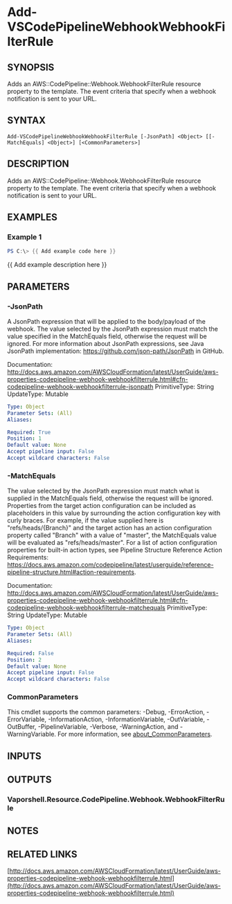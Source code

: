 # Add-VSCodePipelineWebhookWebhookFilterRule

## SYNOPSIS
Adds an AWS::CodePipeline::Webhook.WebhookFilterRule resource property to the template.
The event criteria that specify when a webhook notification is sent to your URL.

## SYNTAX

```
Add-VSCodePipelineWebhookWebhookFilterRule [-JsonPath] <Object> [[-MatchEquals] <Object>] [<CommonParameters>]
```

## DESCRIPTION
Adds an AWS::CodePipeline::Webhook.WebhookFilterRule resource property to the template.
The event criteria that specify when a webhook notification is sent to your URL.

## EXAMPLES

### Example 1
```powershell
PS C:\> {{ Add example code here }}
```

{{ Add example description here }}

## PARAMETERS

### -JsonPath
A JsonPath expression that will be applied to the body/payload of the webhook.
The value selected by the JsonPath expression must match the value specified in the MatchEquals field, otherwise the request will be ignored.
For more information about JsonPath expressions, see Java JsonPath implementation: https://github.com/json-path/JsonPath in GitHub.

Documentation: http://docs.aws.amazon.com/AWSCloudFormation/latest/UserGuide/aws-properties-codepipeline-webhook-webhookfilterrule.html#cfn-codepipeline-webhook-webhookfilterrule-jsonpath
PrimitiveType: String
UpdateType: Mutable

```yaml
Type: Object
Parameter Sets: (All)
Aliases:

Required: True
Position: 1
Default value: None
Accept pipeline input: False
Accept wildcard characters: False
```

### -MatchEquals
The value selected by the JsonPath expression must match what is supplied in the MatchEquals field, otherwise the request will be ignored.
Properties from the target action configuration can be included as placeholders in this value by surrounding the action configuration key with curly braces.
For example, if the value supplied here is "refs/heads/{Branch}" and the target action has an action configuration property called "Branch" with a value of "master", the MatchEquals value will be evaluated as "refs/heads/master".
For a list of action configuration properties for built-in action types, see Pipeline Structure Reference Action Requirements: https://docs.aws.amazon.com/codepipeline/latest/userguide/reference-pipeline-structure.html#action-requirements.

Documentation: http://docs.aws.amazon.com/AWSCloudFormation/latest/UserGuide/aws-properties-codepipeline-webhook-webhookfilterrule.html#cfn-codepipeline-webhook-webhookfilterrule-matchequals
PrimitiveType: String
UpdateType: Mutable

```yaml
Type: Object
Parameter Sets: (All)
Aliases:

Required: False
Position: 2
Default value: None
Accept pipeline input: False
Accept wildcard characters: False
```

### CommonParameters
This cmdlet supports the common parameters: -Debug, -ErrorAction, -ErrorVariable, -InformationAction, -InformationVariable, -OutVariable, -OutBuffer, -PipelineVariable, -Verbose, -WarningAction, and -WarningVariable. For more information, see [about_CommonParameters](http://go.microsoft.com/fwlink/?LinkID=113216).

## INPUTS

## OUTPUTS

### Vaporshell.Resource.CodePipeline.Webhook.WebhookFilterRule
## NOTES

## RELATED LINKS

[http://docs.aws.amazon.com/AWSCloudFormation/latest/UserGuide/aws-properties-codepipeline-webhook-webhookfilterrule.html](http://docs.aws.amazon.com/AWSCloudFormation/latest/UserGuide/aws-properties-codepipeline-webhook-webhookfilterrule.html)

